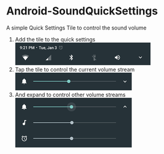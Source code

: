 # Android-SoundQuickSettings
A simple Quick Settings Tile to control the sound volume

1. Add the tile to the quick settings  
![quick-settings](art/quick-settings.png)
2. Tap the tile to control the current volume stream  
![volume-bar](art/volume-bar.png)
3. And expand to control other volume streams  
![volume-bars](art/volume-bars.png)
